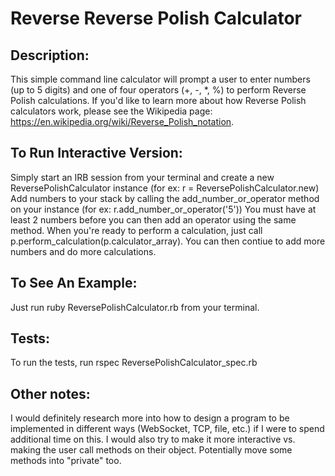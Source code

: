 # Reverse Reverse Polish Calculator
## Description: 
This simple command line calculator will prompt a user to enter numbers (up to 5 digits) and one of four operators (+, -, *, %) to perform Reverse Polish calculations.  If you'd like to learn more about how Reverse Polish calculators work, please see the Wikipedia page: https://en.wikipedia.org/wiki/Reverse_Polish_notation. 

## To Run Interactive Version: 
Simply start an IRB session from your terminal and create a new ReversePolishCalculator instance (for ex: r = ReversePolishCalculator.new)
Add numbers to your stack by calling the add_number_or_operator method on your instance (for ex: r.add_number_or_operator('5'))  You must have at least 2 numbers before you can then add an operator using the same method.  When you're ready to perform a calculation, just call p.perform_calculation(p.calculator_array).  You can then contiue to add more numbers and do more calculations.  

## To See An Example:
Just run ruby ReversePolishCalculator.rb from your terminal. 

## Tests:
To run the tests, run rspec ReversePolishCalculator_spec.rb

## Other notes: 
I would definitely research more into how to design a program to be implemented in different ways (WebSocket, TCP, file, etc.) if I were to spend additional time on this.  I would also try to make it more interactive vs. making the user call methods on their object.  Potentially move some methods into "private" too.

